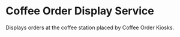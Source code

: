 # Coffee Order Display Service

Displays orders at the coffee station placed by Coffee Order Kiosks.
